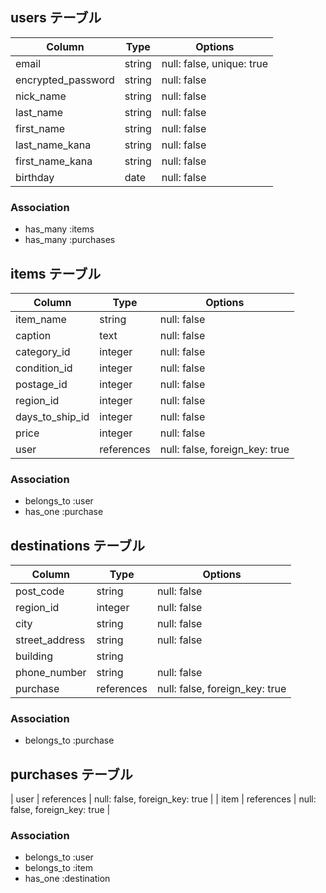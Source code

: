 ## users テーブル
| Column             | Type   | Options                   |
| ------------------ | ------ | ------------------------- |
| email              | string | null: false, unique: true |
| encrypted_password | string | null: false               |
| nick_name          | string | null: false               |
| last_name          | string | null: false               |
| first_name         | string | null: false               |
| last_name_kana     | string | null: false               |
| first_name_kana    | string | null: false               |
| birthday           | date   | null: false               |

### Association

- has_many :items
- has_many :purchases

## items テーブル
| Column             | Type      | Options                         |
| ------------------ | --------- | ------------------------------- |
| item_name          | string    | null: false                     |
| caption            | text      | null: false                     |
| category_id        | integer   | null: false                     |
| condition_id       | integer   | null: false                     |
| postage_id         | integer   | null: false                     |
| region_id          | integer   | null: false                     |
| days_to_ship_id    | integer   | null: false                     |
| price              | integer   | null: false                     |
| user               | references| null: false, foreign_key: true  |


### Association

- belongs_to :user
- has_one :purchase

## destinations テーブル
| Column             | Type       | Options                         |
| ------------------ | ---------- | ------------------------------- |
| post_code          | string     | null: false                     |
| region_id          | integer    | null: false                     |
| city               | string     | null: false                     |
| street_address     | string     | null: false                     |
| building           | string     |                                 |
| phone_number       | string     | null: false                     |
| purchase           | references | null: false, foreign_key: true  |

### Association

- belongs_to :purchase

## purchases テーブル
| user         | references | null: false, foreign_key: true  |
| item         | references | null: false, foreign_key: true  |

### Association

- belongs_to :user
- belongs_to :item
- has_one :destination